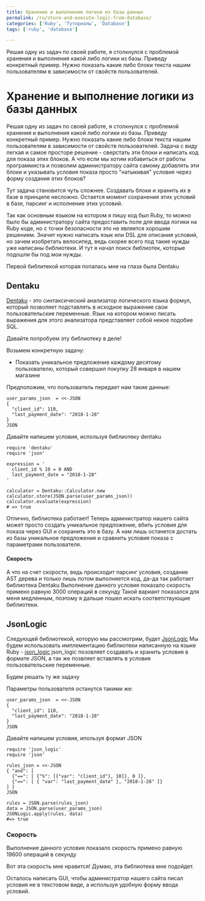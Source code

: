 ```yaml
---
title: Хранение и выполнение логики из базы данных
permalink: /ru/store-and-execute-logic-from-database/
categories: ['Ruby', 'Туториалы', 'Database']
tags: ['ruby', 'database']

---
```


Решая одну из задач по своей работе, я столкнулся с проблемой хранения и выполнения какой либо логики из базы.
Приведу конкретный пример.
Нужно показать какие либо блоки текста нашим пользователям в зависимости от свойств пользователей.
<!--more-->



# Хранение и выполнение логики из базы данных

Решая одну из задач по своей работе, я столкнулся с проблемой хранения и выполнения какой либо логики из базы.
Приведу конкретный пример.
Нужно показать какие либо блоки текста нашим пользователям в зависимости от свойств пользователей.
Задача с виду легкая и самое просторе решение - сверстать эти блоки и написать код для показа этих блоков.
А что если мы хотим избавиться от работы программиста и позволим администратору сайта самому добавлять эти блоки 
и указывать условия показа просто "натыкивая" условия через форму создания этих блоков?

Тут задача становится чуть сложнее. Создавать блоки и хранить их в базе в принципе несложно.
Остается момент сохранения этих условий в базе, парсинг и исполнение этих условий.

Так как основным языком на котором я пишу код был Ruby, то можно было бы администратору сайта предоставить поле для 
ввода логики на Ruby коде, но с точки безопасности это не является хорошим решением.
Значит нужно написать язык или DSL для описания условий, но зачем изобретать велосипед, ведь скорее всего под такие нужды уже написаны библиотеки.
И тут я начал поиск библиотек, которые подошли бы под мои нужды.

Первой библитекой которая попалась мне на глаза была Dentaku

## Dentaku
[Dentaku](https://github.com/rubysolo/dentaku) - это синтаксический анализатор логического языка формул, который позволяет подставлять в исходное выражение свои пользовательские переменные.
Язык на котором можно писать выражения для этого анализатора представляет собой некое подобие SQL.

Давайте попробуем эту библиотеку в деле!

Возьмем конкретную задачу:

 - Показать уникальное предложение каждому десятому пользователю,
   который совершил покупку 28 января в нашем магазине

Предположим, что пользователь передает нам такие данные:

```
user_params_json  = <<-JSON
{ 
  "client_id": 110,
  "last_payment_date": "2018-1-28"
}
JSON
```

Давайте напишем условия, используя библиотеку dentaku

```
require 'dentaku'
require 'json'

expression = '
  client_id % 10 = 0 AND
  last_payment_date = "2018-1-28"
'

calculator = Dentaku::Calculator.new
calculator.store(JSON.parse(user_params_json))
calculator.evaluate(expression)
# => true
```

Отлично, библиотека работает!
Теперь администратор нашего сайта может просто создать уникальное предложение, вбить условия для показа через GUI и сохранить это в базу.
А нам лишь останется достать из базы уникальное предложения и сравнить условия показа с параметрами пользователя.
#### Скорость
А что на счет скорости, ведь происходит парсинг условия, создание AST дерева и только лишь потом выполняется код, да-да так работает библиотека Dentaku
Выполнение данного условия показало скорость примено равную 3000 операций в секунду
Такой вариант показался для меня медленным, поэтому я дальше пошел искать соответствующие библиотеки.


## JsonLogic

Следующей библиотекой, которую мы рассмотрим, будет [JsonLogic](http://jsonlogic.com/)
Мы будем использовать имплементацию библиотеки написанную на языке Ruby - [json_logic](https://github.com/bhgames/json-logic-ruby)
json_logic позовляет создавать и хранить условия в формате JSON, а так же позвляет вставлять в условия пользовательские переменные.

Будем решать ту же задачу

Параметры пользователя останутся такими же:

```
user_params_json  = <<-JSON
{ 
  "client_id": 110,
  "last_payment_date": "2018-1-28"
}
JSON
```
Давайте напишем условия, ипользуя формат JSON

```
require 'json_logic'
require 'json'

rules_json = <<-JSON
{ "and": [
  {"==": [ {"%": [{"var": "client_id"}, 10]}, 0 ]},
  {"==": [ { "var": "last_payment_date" }, "2018-1-28" ]}
] }
JSON

rules = JSON.parse(rules_json)
data = JSON.parse(user_params_json)
JSONLogic.apply(rules, data)
#=> true
```

### Скорость
Выполнение данного условия показало скорость примено равную 19600 операций в секунду

Вот эта скорость мне нравится! Думаю, эта библиотека мне подойдет.

Осталось написать GUI, чтобы администратор нашего сайта писал условия не в текстовом виде, а используя удобную форму ввода условий.

